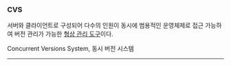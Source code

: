 ### CVS
서버와 클라이언트로 구성되어 다수의 인원이 동시에 범용적인 운영체제로 접근 가능하여 버전 관리가 가능한 [형상 관리 도구](https://github.com/notRoyKim/TIL/blob/main/CS/ㅎ.md#형상-관리-도구)이다.

Concurrent Versions System, 동시 버전 시스템
***
